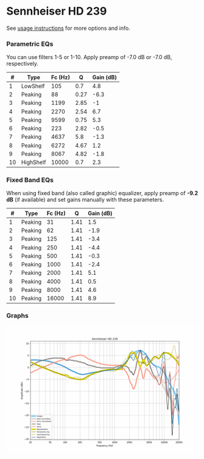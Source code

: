 # Sennheiser HD 239
See [usage instructions](https://github.com/jaakkopasanen/AutoEq#usage) for more options and info.

### Parametric EQs
You can use filters 1-5 or 1-10. Apply preamp of -7.0 dB or -7.0 dB, respectively.

|   # | Type      |   Fc (Hz) |    Q |   Gain (dB) |
|-----|-----------|-----------|------|-------------|
|   1 | LowShelf  |       105 | 0.7  |         4.8 |
|   2 | Peaking   |        88 | 0.27 |        -6.3 |
|   3 | Peaking   |      1199 | 2.85 |        -1   |
|   4 | Peaking   |      2270 | 2.54 |         6.7 |
|   5 | Peaking   |      9599 | 0.75 |         5.3 |
|   6 | Peaking   |       223 | 2.82 |        -0.5 |
|   7 | Peaking   |      4637 | 5.8  |        -1.3 |
|   8 | Peaking   |      6272 | 4.67 |         1.2 |
|   9 | Peaking   |      8067 | 4.82 |        -1.8 |
|  10 | HighShelf |     10000 | 0.7  |         2.3 |

### Fixed Band EQs
When using fixed band (also called graphic) equalizer, apply preamp of **-9.2 dB** (if available) and set gains manually with these parameters.

|   # | Type    |   Fc (Hz) |    Q |   Gain (dB) |
|-----|---------|-----------|------|-------------|
|   1 | Peaking |        31 | 1.41 |         1.5 |
|   2 | Peaking |        62 | 1.41 |        -1.9 |
|   3 | Peaking |       125 | 1.41 |        -3.4 |
|   4 | Peaking |       250 | 1.41 |        -4.4 |
|   5 | Peaking |       500 | 1.41 |        -0.3 |
|   6 | Peaking |      1000 | 1.41 |        -2.4 |
|   7 | Peaking |      2000 | 1.41 |         5.1 |
|   8 | Peaking |      4000 | 1.41 |         0.5 |
|   9 | Peaking |      8000 | 1.41 |         4.6 |
|  10 | Peaking |     16000 | 1.41 |         8.9 |

### Graphs
![](./Sennheiser%20HD%20239.png)
